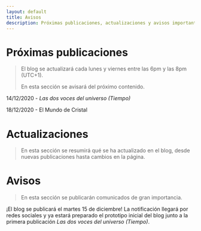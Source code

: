 ```yaml
---
layout: default
title: Avisos
description: Próximas publicaciones, actualizaciones y avisos importantes de EGHYA
---
```


# Próximas publicaciones

>El blog se actualizará cada lunes y viernes entre las 6pm y las 8pm (UTC+1).
>
>En esta sección se avisará del próximo contenido.

14/12/2020 - *Las dos voces del universo (Tiempo)*

18/12/2020 - El Mundo de Cristal

# Actualizaciones

> En esta sección se resumirá qué se ha actualizado en el blog, desde nuevas publicaciones hasta cambios en la página.

# Avisos

> En esta sección se publicarán comunicados de gran importancia.

¡El blog se publicará el martes 15 de diciembre! La notificación llegará por redes sociales y ya estará preparado el prototipo inicial del blog junto a la primera publicación *Las dos voces del universo (Tiempo)*.